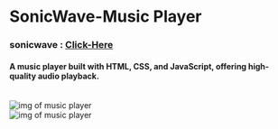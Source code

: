# SonicWave-Music Player 
<h3> sonicwave : <a href="https://sonicwave-1jay.vercel.app" target="_blank">Click-Here</a> </h3>
<h4>A music player built with HTML, CSS, and JavaScript, offering high-quality audio playback.</h4>
<br/>
<img src="https://jays3aws.s3.ap-south-1.amazonaws.com/assets/w1.png" alt="img of music player" />
<br/>
<img src="https://jays3aws.s3.ap-south-1.amazonaws.com/assets/w2.png" alt="img of music player"/>

